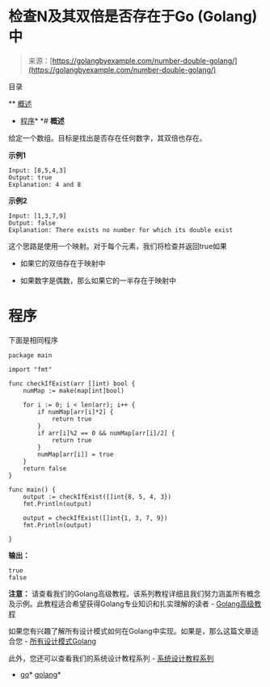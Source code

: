 <!--yml

类别：未分类

日期：2024-10-13 06:51:12

-->

# 检查N及其双倍是否存在于Go (Golang)中

> 来源：[https://golangbyexample.com/number-double-golang/](https://golangbyexample.com/number-double-golang/)

目录

**   [概述](#Overview "Overview")

+   [程序](#Program "Program")*  *# **概述**

给定一个数组。目标是找出是否存在任何数字，其双倍也存在。

**示例1**

```
Input: [8,5,4,3]
Output: true
Explanation: 4 and 8
```

**示例2**

```
Input: [1,3,7,9]
Output: false
Explanation: There exists no number for which its double exist
```

这个思路是使用一个映射。对于每个元素，我们将检查并返回true如果

+   如果它的双倍存在于映射中

+   如果数字是偶数，那么如果它的一半存在于映射中

# **程序**

下面是相同程序

```
package main

import "fmt"

func checkIfExist(arr []int) bool {
	numMap := make(map[int]bool)

	for i := 0; i < len(arr); i++ {
		if numMap[arr[i]*2] {
			return true
		}
		if arr[i]%2 == 0 && numMap[arr[i]/2] {
			return true
		}
		numMap[arr[i]] = true
	}
	return false
}

func main() {
	output := checkIfExist([]int{8, 5, 4, 3})
	fmt.Println(output)

	output = checkIfExist([]int{1, 3, 7, 9})
	fmt.Println(output)

}
```

**输出：**

```
true
false
```

**注意：** 请查看我们的Golang高级教程。该系列教程详细且我们努力涵盖所有概念及示例。此教程适合希望获得Golang专业知识和扎实理解的读者 - [Golang高级教程](https://golangbyexample.com/golang-comprehensive-tutorial/)

如果您有兴趣了解所有设计模式如何在Golang中实现。如果是，那么这篇文章适合您 - [所有设计模式Golang](https://golangbyexample.com/all-design-patterns-golang/)

此外，您还可以查看我们的系统设计教程系列 - [系统设计教程系列](https://techbyexample.com/system-design-questions/)

+   [go](https://golangbyexample.com/tag/go/)*   [golang](https://golangbyexample.com/tag/golang/)*
